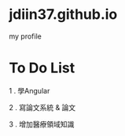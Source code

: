 # jdiin37.github.io
my profile

<h1>To Do List</h1>    
    <p>1 . 學Angular</p>
    <p>2 . 寫論文系統 & 論文</p>
    <p>3 . 增加醫療領域知識</p>
